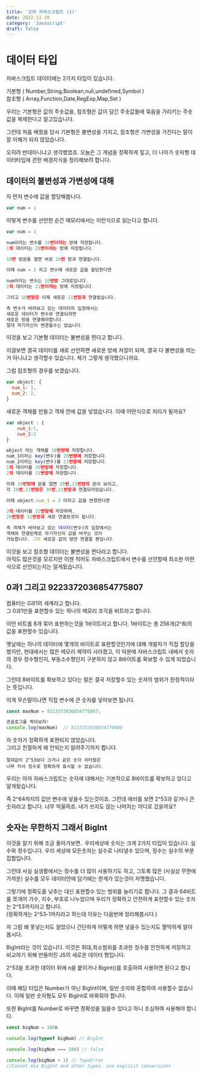 ```yaml
---
title: '코어 자바스크립트 (1)'
date: 2022-11-10
category: 'Javascript'
draft: false
---
```


# 데이터 타입

자바스크립트 데이터에는 2가지 타입이 있습니다.

기본형 ( Number,String,Boolean,null,undefined,Symbol )  
참조형 ( Array,Function,Date,RegExp,Map,Set )

우리는 기본형은 값의 주솟값을, 참조형은 값이 담긴 주솟값들에 묶음을 가리키는 주솟값을 복제한다고 알고있습니다.

그런데 처음 배웠을 당시 기본형은 불변성을 가지고, 참조형은 가변성을 가진다는 말이 잘 이해가 되지 않았습니다.

오히려 반대아니냐고 생각했었죠. 오늘은 그 개념을 정확하게 짚고, 더 나아가 숫자형 데이터타입에 관한 배경지식을 정리해보려 합니다.

## 데이터의 불변성과 가변성에 대해

자 먼저 변수에 값을 할당해봅니다.

```javascript
var num = 1
```

이렇게 변수를 선언한 순간 메모리에서는 이런식으로 읽는다고 합니다.

```javascript
var num = 1

num이라는 변수를 10번이라는 방에 저장됩니다.
1의 데이터는 20번이라는 방에 저장됩니다.

10번 방문을 열면 바로 20번 방과 연결됩니다.

이때 num = 2 라고 변수에 새로운 값을 할당한다면

num이라는 변수는 10번방 그대로입니다.
2의 데이터는 21번이라는 방에 저장됩니다.

그리고 10번방은 이제 새로운 21번방과 연결됬습니다.

즉 변수가 바라보고 있는 데이터의 입장에서는
새로운 데이터가 변수와 연결되려면
새로운 방을 연결해야합니다.
절대 자기자신이 변경될수는 없습니다.
```

이것을 보고 기본형 데이터는 불변성을 띈다고 합니다.

이걸보면 결국 데이터를 새로 선언하면 새로운 방에 저장이 되며, 결국 다 불변성을 띄는거 아니냐고 생각할수 있습니다.
제가 그렇게 생각했으니까요.

그럼 참조형의 경우를 보겠습니다.

```javascript
var object: {
  num_1: 1,
  num_2: 2,
}
```

새로운 객체를 만들고 객체 안에 값을 넣었습니다. 이때 어떤식으로 처리가 될까요?

```javascript
var object : {
	num_1:1,
	num_2:2
}

object 라는 객체를 10번방에 저장합니다.
num_1이라는 key(변수)를 20번방에 저장합니다.
num_2이라는 key(변수)를 21번방에 저장합니다.
1의 데이터를 30번방에 저장합니다.
2의 데이터를 31번방에 저장합니다.

이제 10번방에 문을 열면 20번,21번방의 문이 보이고,
각 20번,21번방은 30번,31번방과 연결되어있습니다.

이때 object.num_1 = 3 이라고 값을 변경한다면

3의 데이터를 32번방에 저장하며,
20번방은 32번방과 새로 연결된것이 됩니다.

즉 객체가 바라보고 있는 데이터(변수)의 입장에서는
객체와 연결된채로 자기자신의 값을 바꾸는 것이
가능합니다. 그저 새로운 값의 방만 연결할 뿐입니다.
```

이것을 보고 참조형 데이터는 불변성을 띈다라고 합니다.  
아직도 많은것을 모르지만 이젠 적어도 자바스크립트에서 변수를 선언할때 최소한 어떤식으로 선언되는지는 알게됬습니다.

## 0과1 그리고 9223372036854775807

컴퓨터는 0과1의 세계라고 합니다.  
그 0과1만을 표현할수 있는 하나의 메모리 조각을 비트라고 합니다.

이런 비트를 8개 묶어 표현하는것을 1바이트라고 합니다. 1바이트는 총 256개(2^8)의 값을 표현할수 있습니다.

옛날에는 하나의 데이터에 몇개의 바이트로 표현할것인가에 대해 개발자가 직접 할당을 했지만, 현대에서는 많은 메모리 제약이 사라졌고, 이 덕분에 자바스크립트 내에서 숫자의 경우 정수형인지, 부동소수형인지 구분하지 않고 8바이트를 확보할 수 있게 되었습니다.

그런데 8바이트를 확보하고 있다는 말은 결국 저장할수 있는 숫자의 범위가 한정적이라는 뜻입니다.

이게 무슨말이냐면 직접 변수에 큰 숫자를 넣어보면 됩니다.

```javascript
const maxNum = 9223372036854775807;

콘솔로그를 찍어보자!
console.log(maxNum)  // 9223372036854776000
```

자 숫자가 정확하게 표현되지 않았습니다.  
그리고 친절하게 왜 안되는지 알려주기까지 합니다.

```
절대값이 2^53보다 크거나 같은 숫자 리터럴은
너무 커서 정수로 정확하게 표시할 수 없습니다.
```

우리는 아까 자바스크립트는 숫자에 대해서는 기본적으로 8바이트를 확보하고 있다고 알게됬습니다.

즉 2^64까지의 값만 변수에 넣을수 있는것이죠. 그런데 에러를 보면 2^53과 같거나 큰 숫자라고 합니다. 너무 억울하죠. 내가 쓰지도 않는 나머지는 어디로 갔을까요?

## 숫자는 무한하지 그래서 BigInt

이것을 알기 위해 조금 돌아가보면.. 우리세상에 숫자는 크게 2가지 타입이 있습니다. 실수와 정수입니다. 우리 세상에 모든숫자는 실수로 나타낼수 있으며, 정수는 실수의 부분집합입니다.

그런데 사실 실생활에서는 정수를 더 많이 사용하기도 하고, 그토록 많은 (사실상 무한에 가까운) 실수를 모두 데이터안에 담기에는 한계가 있는것이 자명했습니다.

그렇기에 정확도를 낮추는 대신 표현할수 있는 범위를 늘리기로 합니다. 그 결과 64비트를 쪼개어 가수, 지수, 부호로 나누었으며 우리가 정확하고 안전하게 표현할수 있는 숫자는 2^53까지라고 합니다.  
(정확하게는 2^53-1까지라고 하는데 이유는 다음번에 정리해봅시다.)

자 그럼 왜 못넣는지도 알았으니 간단하게 어떻게 하면 넣을수 있는지도 짤막하게 알아봅시다.

BigInt라는 것이 있습니다. 이것은 최대,최소범위를 초과한 정수를 안전하게 저장하고 비교하기 위해 만들어진 JS의 새로운 데이터 형입니다.

2^53을 초과한 데이터 뒤에 n을 붙이거나 BigInt()를 호출하여 사용하면 된다고 합니다.

이때 해당 타입은 Number가 아닌 BigInt이며, 일반 숫자와 혼합하여 사용할수 없습니다. 이때 일반 숫자형도 모두 BigInt로 바꿔줘야 합니다.

또한 BigInt를 Number로 바꾸면 정확성을 잃을수 있다고 하니 조심하여 사용해야 합니다.

```javascript
const bigNum = 100n

console.log(typeof bigNum) // BigInt

console.log(bigNum === 100) // false

console.log(bigNum + 1) // TypeError
//Cannot mix BigInt and other types, use explicit conversions
```
